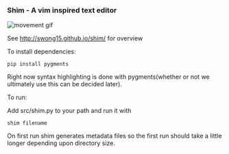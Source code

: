 ### Shim - A vim inspired text editor
![movement gif](https://raw.github.com/swong15/shim/master/src/images/demo.gif)


See http://swong15.github.io/shim/ for overview

To install dependencies:
```
pip install pygments
```

Right now syntax highlighting is done with pygments(whether or not we ultimately use this can be decided later).

To run:

Add src/shim.py to your path and run it with

```
shim filename
```

On first run shim generates metadata files so the first run should take a little longer depending upon directory size.
